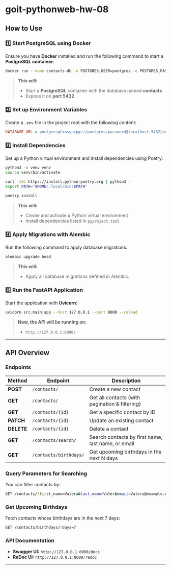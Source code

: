 # goit-pythonweb-hw-08
## How to Use

### **1️⃣ Start PostgreSQL using Docker**

Ensure you have **Docker** installed and run the following command to start a **PostgreSQL container**:

```sh
docker run --name contacts-db -e POSTGRES_USER=postgres -e POSTGRES_PASSWORD=password -e POSTGRES_DB=postgres -p 5432:5432 -d postgres
```

> **This will:**
> - Start a **PostgreSQL** container with the database named **contacts**
> - Expose it on **port 5432**

### **2️⃣ Set up Environment Variables**

Create a `.env` file in the project root with the following content:

```ini
DATABASE_URL = postgresql+asyncpg://postgres:password@localhost:5432/postgres
```

### **3️⃣ Install Dependencies**

Set up a Python virtual environment and install dependencies using Poetry:

```sh
python3 -m venv venv
source venv/bin/activate

curl -sSL https://install.python-poetry.org | python3 -
export PATH="$HOME/.local/bin:$PATH"

poetry install
```

> **This will:**
> - Create and activate a Python virtual environment
> - Install dependencies listed in `pyproject.toml`

### **4️⃣ Apply Migrations with Alembic**

Run the following command to apply database migrations:

```sh
alembic upgrade head
```

> **This will:**
> - Apply all database migrations defined in Alembic.

### **5️⃣ Run the FastAPI Application**

Start the application with **Uvicorn**:

```sh
uvicorn src.main:app --host 127.0.0.1 --port 8000 --reload
```

> **Now, the API will be running on:**
> - `http://127.0.0.1:8000/`

---

## **API Overview**

### **Endpoints**

| Method     | Endpoint               | Description                                        |
|------------|------------------------|----------------------------------------------------|
| **POST**   | `/contacts/`           | Create a new contact                               |
| **GET**    | `/contacts/`           | Get all contacts (with pagination & filtering)     |
| **GET**    | `/contacts/{id}`       | Get a specific contact by ID                       |
| **PATCH**  | `/contacts/{id}`       | Update an existing contact                         |
| **DELETE** | `/contacts/{id}`       | Delete a contact                                   |
| **GET**    | `/contacts/search/`    | Search contacts by first name, last name, or email |
| **GET**    | `/contacts/birthdays/` | Get upcoming birthdays in the next N days          |

### **Query Parameters for Searching**

You can filter contacts by:

```sh
GET /contacts/?first_name=Valera&last_name=Valer&email=Valera@example.com
```

### **Get Upcoming Birthdays**

Fetch contacts whose birthdays are in the next 7 days:

```sh
GET /contacts/birthdays/?days=7
```

### **API Documentation**

- **Swagger UI:** `http://127.0.0.1:8000/docs`
- **ReDoc UI:** `http://127.0.0.1:8000/redoc`

---